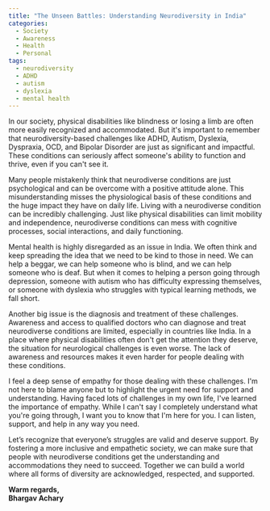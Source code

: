 ```yaml
---
title: "The Unseen Battles: Understanding Neurodiversity in India"
categories: 
  - Society
  - Awareness
  - Health
  - Personal
tags:
  - neurodiversity
  - ADHD
  - autism
  - dyslexia
  - mental health
---
```


In our society, physical disabilities like blindness or losing a limb are often more easily recognized and accommodated. But it's important to remember that neurodiversity-based challenges like ADHD, Autism, Dyslexia, Dyspraxia, OCD, and Bipolar Disorder are just as significant and impactful. These conditions can seriously affect someone's ability to function and thrive, even if you can't see it.

Many people mistakenly think that neurodiverse conditions are just psychological and can be overcome with a positive attitude alone. This misunderstanding misses the physiological basis of these conditions and the huge impact they have on daily life. Living with a neurodiverse condition can be incredibly challenging. Just like physical disabilities can limit mobility and independence, neurodiverse conditions can mess with cognitive processes, social interactions, and daily functioning.

Mental health is highly disregarded as an issue in India. We often think and keep spreading the idea that we need to be kind to those in need. We can help a beggar, we can help someone who is blind, and we can help someone who is deaf. But when it comes to helping a person going through depression, someone with autism who has difficulty expressing themselves, or someone with dyslexia who struggles with typical learning methods, we fall short.

Another big issue is the diagnosis and treatment of these challenges. Awareness and access to qualified doctors who can diagnose and treat neurodiverse conditions are limited, especially in countries like India. In a place where physical disabilities often don't get the attention they deserve, the situation for neurological challenges is even worse. The lack of awareness and resources makes it even harder for people dealing with these conditions.

I feel a deep sense of empathy for those dealing with these challenges. I'm not here to blame anyone but to highlight the urgent need for support and understanding. Having faced lots of challenges in my own life, I've learned the importance of empathy. While I can't say I completely understand what you're going through, I want you to know that I'm here for you. I can listen, support, and help in any way you need.

Let’s recognize that everyone’s struggles are valid and deserve support. By fostering a more inclusive and empathetic society, we can make sure that people with neurodiverse conditions get the understanding and accommodations they need to succeed. Together we can build a world where all forms of diversity are acknowledged, respected, and supported.

**Warm regards,  
Bhargav Achary**
